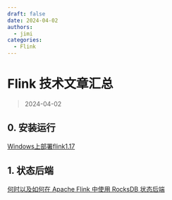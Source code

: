 ```yaml
---
draft: false
date: 2024-04-02
authors:
  - jimi
categories:
  - Flink
---
```


# Flink 技术文章汇总

>   2024-04-02

## 0. 安装运行
[Windows上部署flink1.17](https://blog.csdn.net/FrankHsiang/article/details/131701080)

## 1. 状态后端
[何时以及如何在 Apache Flink 中使用 RocksDB 状态后端](https://blog.csdn.net/u010942041/article/details/114944767)

<!-- more -->
